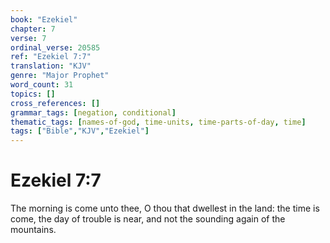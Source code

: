 ```yaml
---
book: "Ezekiel"
chapter: 7
verse: 7
ordinal_verse: 20585
ref: "Ezekiel 7:7"
translation: "KJV"
genre: "Major Prophet"
word_count: 31
topics: []
cross_references: []
grammar_tags: [negation, conditional]
thematic_tags: [names-of-god, time-units, time-parts-of-day, time]
tags: ["Bible","KJV","Ezekiel"]
---
```


# Ezekiel 7:7

The morning is come unto thee, O thou that dwellest in the land: the time is come, the day of trouble is near, and not the sounding again of the mountains.
